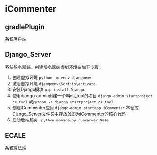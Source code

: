 # iCommenter

## gradlePlugin

系统客户端

## Django_Server

系统服务器端。创建服务器端虚拟环境有如下步骤：
1. 创建虚拟环境
`python -m venv djangoenv`
2. 激活虚拟环境
`djangoenv\Scripts\activate`
3. 安装Django模块
`pip install Django`
4. 使用django-admin创建一个叫cs_tool的项目
`django-admin startproject cs_tool`
或`python -m django startproject cs_tool`
5. 创建iCommenter应用
`django-admin startapp iCommenter`
本仓库Django_Server文件夹中存放的即为iCommenter的核心代码
6. 启动后端服务
` python manage.py runserver 8080`

## ECALE

系统算法端